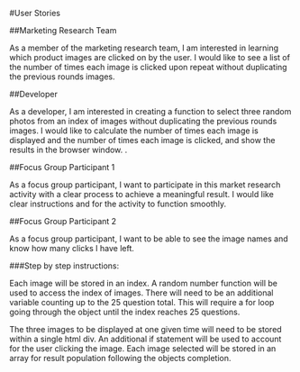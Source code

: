#User Stories

##Marketing Research Team

As a member of the marketing research team, I am interested in learning which product images are clicked on by the user. I would like to see a list of the number of times each image is clicked upon repeat without duplicating the previous rounds images.

##Developer

As a developer, I am interested in creating a function to select three random photos from an index of images without duplicating the previous rounds images. I would like to calculate the number of times each image is displayed and the number of times each image is clicked, and show the results in the browser window. .

##Focus Group Participant 1

As a focus group participant, I want to participate in this market research activity with a clear process to achieve a meaningful result. I would like clear instructions and for the activity to function smoothly.

##Focus Group Participant 2

As a focus group participant, I want to be able to see the image names and know how many clicks I have left.

###Step by step instructions:

Each image will be stored in an index. A random number function will be used to access the index of images. There will need to be an additional variable counting up to the 25 question total. This will require a for loop going through the object until the index reaches 25 questions.

The three images to be displayed at one given time will need to be stored within a single html div. An additional if statement will be used to account for the user clicking the image. Each image selected will be stored in an array for result population following the objects completion.
